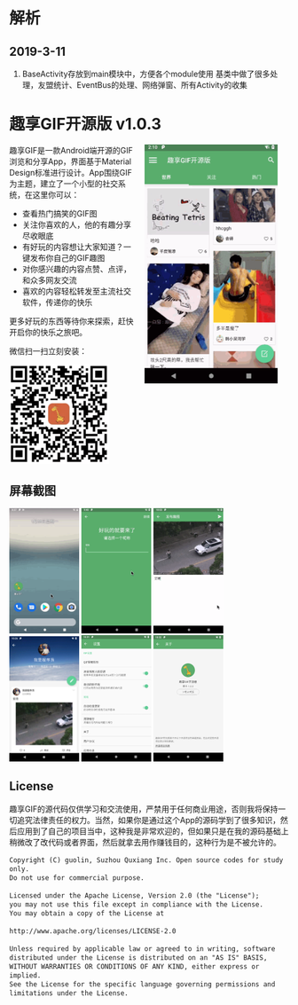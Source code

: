
# 解析
## 2019-3-11

1. BaseActivity存放到main模块中，方便各个module使用
    基类中做了很多处理，友盟统计、EventBus的处理、网络弹窗、所有Activity的收集


# 趣享GIF开源版 v1.0.3

<img src="screenshots/giffun_demo.gif" width="240" align="right" hspace="20">

趣享GIF是一款Android端开源的GIF浏览和分享App，界面基于Material Design标准进行设计。App围绕GIF为主题，建立了一个小型的社交系统，在这里你可以：

 * 查看热门搞笑的GIF图
 * 关注你喜欢的人，他的有趣分享尽收眼底
 * 有好玩的内容想让大家知道？一键发布你自己的GIF趣图
 * 对你感兴趣的内容点赞、点评，和众多网友交流
 * 喜欢的内容轻松转发至主流社交软件，传递你的快乐

更多好玩的东西等待你来探索，赶快开启你的快乐之旅吧。

微信扫一扫立刻安装：

<img src="screenshots/install_qrcode.png" width="180">


## 屏幕截图

<img src="screenshots/screenshot1.gif" width="25%" />
<img src="screenshots/screenshot2.gif" width="25%" />
<img src="screenshots/screenshot3.gif" width="25%" />
<img src="screenshots/screenshot4.png" width="25%" />
<img src="screenshots/screenshot5.png" width="25%" />
<img src="screenshots/screenshot6.png" width="25%" />


## License

趣享GIF的源代码仅供学习和交流使用，严禁用于任何商业用途，否则我将保持一切追究法律责任的权力。当然，如果你是通过这个App的源码学到了很多知识，然后应用到了自己的项目当中，这种我是非常欢迎的，但如果只是在我的源码基础上稍微改了改代码或者界面，然后就拿去用作赚钱目的，这种行为是不被允许的。

```
Copyright (C) guolin, Suzhou Quxiang Inc. Open source codes for study only.
Do not use for commercial purpose.

Licensed under the Apache License, Version 2.0 (the "License");
you may not use this file except in compliance with the License.
You may obtain a copy of the License at

http://www.apache.org/licenses/LICENSE-2.0

Unless required by applicable law or agreed to in writing, software
distributed under the License is distributed on an "AS IS" BASIS,
WITHOUT WARRANTIES OR CONDITIONS OF ANY KIND, either express or implied.
See the License for the specific language governing permissions and
limitations under the License.
```
